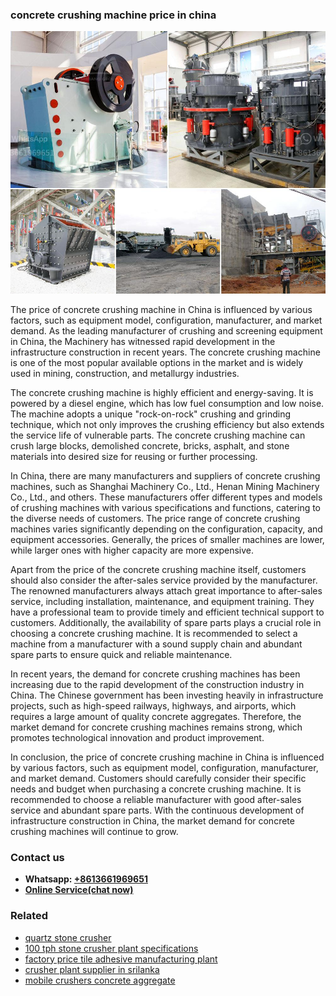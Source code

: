<h3>concrete crushing machine price in china</h3><img src='1704951575.jpg' alt=''><p>The price of concrete crushing machine in China is influenced by various factors, such as equipment model, configuration, manufacturer, and market demand. As the leading manufacturer of crushing and screening equipment in China, the Machinery has witnessed rapid development in the infrastructure construction in recent years. The concrete crushing machine is one of the most popular available options in the market and is widely used in mining, construction, and metallurgy industries.</p><p>The concrete crushing machine is highly efficient and energy-saving. It is powered by a diesel engine, which has low fuel consumption and low noise. The machine adopts a unique "rock-on-rock" crushing and grinding technique, which not only improves the crushing efficiency but also extends the service life of vulnerable parts. The concrete crushing machine can crush large blocks, demolished concrete, bricks, asphalt, and stone materials into desired size for reusing or further processing.</p><p>In China, there are many manufacturers and suppliers of concrete crushing machines, such as Shanghai Machinery Co., Ltd., Henan Mining Machinery Co., Ltd., and others. These manufacturers offer different types and models of crushing machines with various specifications and functions, catering to the diverse needs of customers. The price range of concrete crushing machines varies significantly depending on the configuration, capacity, and equipment accessories. Generally, the prices of smaller machines are lower, while larger ones with higher capacity are more expensive.</p><p>Apart from the price of the concrete crushing machine itself, customers should also consider the after-sales service provided by the manufacturer. The renowned manufacturers always attach great importance to after-sales service, including installation, maintenance, and equipment training. They have a professional team to provide timely and efficient technical support to customers. Additionally, the availability of spare parts plays a crucial role in choosing a concrete crushing machine. It is recommended to select a machine from a manufacturer with a sound supply chain and abundant spare parts to ensure quick and reliable maintenance.</p><p>In recent years, the demand for concrete crushing machines has been increasing due to the rapid development of the construction industry in China. The Chinese government has been investing heavily in infrastructure projects, such as high-speed railways, highways, and airports, which requires a large amount of quality concrete aggregates. Therefore, the market demand for concrete crushing machines remains strong, which promotes technological innovation and product improvement.</p><p>In conclusion, the price of concrete crushing machine in China is influenced by various factors, such as equipment model, configuration, manufacturer, and market demand. Customers should carefully consider their specific needs and budget when purchasing a concrete crushing machine. It is recommended to choose a reliable manufacturer with good after-sales service and abundant spare parts. With the continuous development of infrastructure construction in China, the market demand for concrete crushing machines will continue to grow.</p><h3>Contact us</h3><ul><li><strong>Whatsapp:&nbsp;<a href="https://wa.me/8613661969651">+8613661969651</a></strong></li><li><a href="https://swt.shibang-china.com/?git&amp;zhl&amp;concrete crushing machine price in china"><strong>Online Service(chat now)</strong></a></li></ul><h3>Related</h3><ul><li><a href='quartz stone crusher.md'>quartz stone crusher</a></li><li><a href='100 tph stone crusher plant specifications.md'>100 tph stone crusher plant specifications</a></li><li><a href='factory price tile adhesive manufacturing plant.md'>factory price tile adhesive manufacturing plant</a></li><li><a href='crusher plant supplier in srilanka.md'>crusher plant supplier in srilanka</a></li><li><a href='mobile crushers concrete aggregate.md'>mobile crushers concrete aggregate</a></li></ul>
